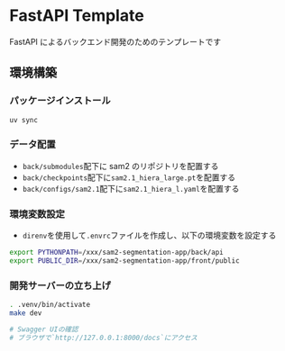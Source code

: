 # FastAPI Template

FastAPI によるバックエンド開発のためのテンプレートです

## 環境構築

### パッケージインストール

```bash
uv sync
```

### データ配置

- `back/submodules`配下に sam2 のリポジトリを配置する
- `back/checkpoints`配下に`sam2.1_hiera_large.pt`を配置する
- `back/configs/sam2.1`配下に`sam2.1_hiera_l.yaml`を配置する

### 環境変数設定

- `direnv`を使用して`.envrc`ファイルを作成し、以下の環境変数を設定する

```bash
export PYTHONPATH=/xxx/sam2-segmentation-app/back/api
export PUBLIC_DIR=/xxx/sam2-segmentation-app/front/public
```

### 開発サーバーの立ち上げ

```bash
. .venv/bin/activate
make dev
```

```bash
# Swagger UIの確認
# ブラウザで`http://127.0.0.1:8000/docs`にアクセス
```
